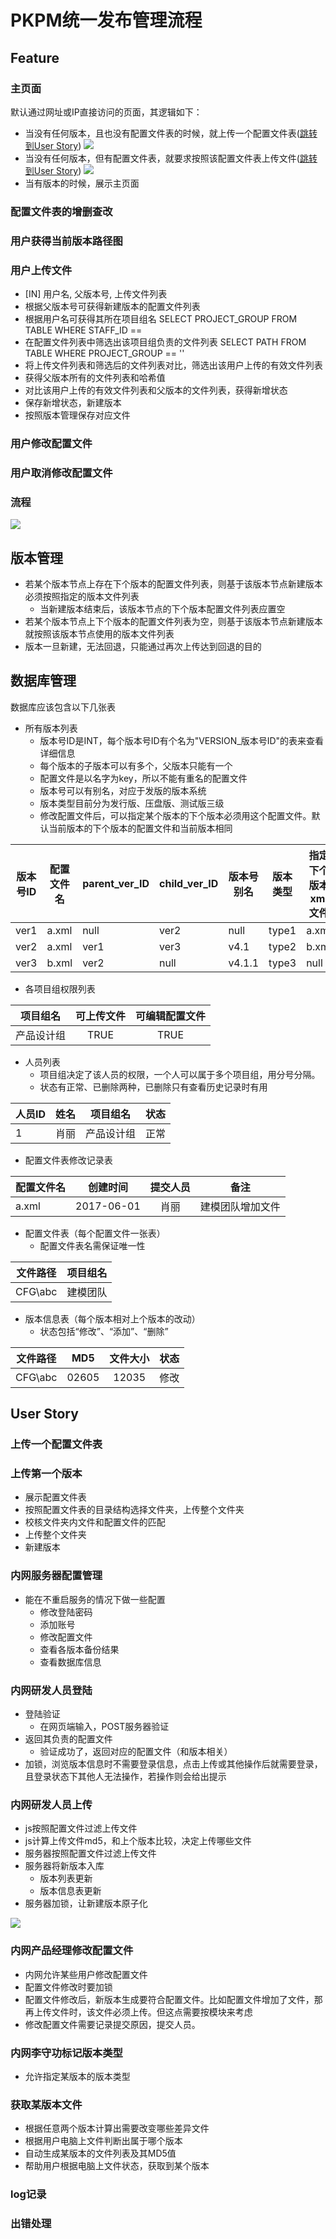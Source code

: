 # PKPM统一发布管理流程

## Feature

### 主页面

默认通过网址或IP直接访问的页面，其逻辑如下：

- 当没有任何版本，且也没有配置文件表的时候，就上传一个配置文件表([跳转到User Story](#上传一个配置文件表))
  ![](PKPM统一发布管理流程/当不存在任何版本也不存在配置文件表时上传一个配置文件表.png)
- 当没有任何版本，但有配置文件表，就要求按照该配置文件表上传文件([跳转到User Story](#上传第一个版本))
  ![](PKPM统一发布管理流程/当不存在任何版本但有配置文件时按配置文件上传版本.png)
- 当有版本的时候，展示主页面

### 配置文件表的增删查改

### 用户获得当前版本路径图

### 用户上传文件

- [IN] 用户名, 父版本号, 上传文件列表
- 根据父版本号可获得新建版本的配置文件列表
- 根据用户名可获得其所在项目组名 SELECT PROJECT_GROUP FROM TABLE WHERE STAFF_ID == 
- 在配置文件列表中筛选出该项目组负责的文件列表 SELECT PATH FROM TABLE WHERE PROJECT_GROUP == ''
- 将上传文件列表和筛选后的文件列表对比，筛选出该用户上传的有效文件列表
- 获得父版本所有的文件列表和哈希值
- 对比该用户上传的有效文件列表和父版本的文件列表，获得新增状态
- 保存新增状态，新建版本
- 按照版本管理保存对应文件

### 用户修改配置文件

### 用户取消修改配置文件

### 流程

![](PKPM统一发布管理流程/内网上传文件时序图.png)

## 版本管理

- 若某个版本节点上存在下个版本的配置文件列表，则基于该版本节点新建版本必须按照指定的版本文件列表
  - 当新建版本结束后，该版本节点的下个版本配置文件列表应置空
- 若某个版本节点上下个版本的配置文件列表为空，则基于该版本节点新建版本就按照该版本节点使用的版本文件列表
- 版本一旦新建，无法回退，只能通过再次上传达到回退的目的

## 数据库管理

数据库应该包含以下几张表

- 所有版本列表
  - 版本号ID是INT，每个版本号ID有个名为"VERSION_版本号ID"的表来查看详细信息
  - 每个版本的子版本可以有多个，父版本只能有一个
  - 配置文件是以名字为key，所以不能有重名的配置文件
  - 版本号可以有别名，对应于发版的版本系统
  - 版本类型目前分为发行版、压盘版、测试版三级
  - 修改配置文件后，可以指定某个版本的下个版本必须用这个配置文件。默认当前版本的下个版本的配置文件和当前版本相同

| 版本号ID | 配置文件名 | parent_ver_ID  | child_ver_ID |  版本号别名 |  版本类型 |  指定下个版本xml文件 |
|---------|-----------|---------------|------------|-------------|----------|---------------------|
|  ver1   |  a.xml    |   null       |     ver2     |  null      |  type1   |       a.xml         |
|  ver2   |  a.xml    |   ver1       |     ver3     |  v4.1      |  type2   |       b.xml         |
|  ver3   |  b.xml    |   ver2       |     null     |  v4.1.1    |  type3   |       null          |

- 各项目组权限列表

| 项目组名  | 可上传文件 | 可编辑配置文件 |
| -----    |  :---:    |  :---:        |
| 产品设计组|  TRUE     |    TRUE       |

- 人员列表
  - 项目组决定了该人员的权限，一个人可以属于多个项目组，用分号分隔。
  - 状态有正常、已删除两种，已删除只有查看历史记录时有用

| 人员ID | 姓名 | 项目组名 | 状态 |
| -----  |:---:|:--------:|:---:|
|  1     | 肖丽 |  产品设计组  | 正常 |

- 配置文件表修改记录表

| 配置文件名 | 创建时间 | 提交人员 | 备注 |
| -----   |:--------:|:--------:|:--------:|
|  a.xml  |  2017-06-01  | 肖丽   |建模团队增加文件 |

- 配置文件表（每个配置文件一张表）
  - 配置文件表名需保证唯一性

| 文件路径 | 项目组名 |
| -----   |:--------:|
|  CFG\abc | 建模团队 |

- 版本信息表（每个版本相对上个版本的改动）
  - 状态包括“修改”、“添加”、“删除”

| 文件路径 | MD5 | 文件大小 | 状态 |
| -----   |:----:|:------:|:----:|
|  CFG\abc| 02605 | 12035 | 修改 |


## User Story

### <a id="上传一个配置文件表">上传一个配置文件表</a>

### <a id="上传第一个版本">上传第一个版本</a>

- 展示配置文件表
- 按照配置文件表的目录结构选择文件夹，上传整个文件夹
- 校核文件夹内文件和配置文件的匹配
- 上传整个文件夹
- 新建版本

### 内网服务器配置管理

- 能在不重启服务的情况下做一些配置
  - 修改登陆密码
  - 添加账号
  - 修改配置文件
  - 查看各版本备份结果
  - 查看数据库信息

### 内网研发人员登陆

- 登陆验证
  - 在网页端输入，POST服务器验证
- 返回其负责的配置文件
  - 验证成功了，返回对应的配置文件（和版本相关）
- 加锁，浏览版本信息时不需要登录信息，点击上传或其他操作后就需要登录，且登录状态下其他人无法操作，若操作则会给出提示

### 内网研发人员上传

- js按照配置文件过滤上传文件
- js计算上传文件md5，和上个版本比较，决定上传哪些文件
- 服务器按照配置文件过滤上传文件
- 服务器将新版本入库
  - 版本列表更新
  - 版本信息表更新
- 服务器加锁，让新建版本原子化

![](PKPM统一发布管理流程/内网上传文件时序图.png)

### 内网产品经理修改配置文件

- 内网允许某些用户修改配置文件
- 配置文件修改时要加锁
- 配置文件修改后，新版本生成要符合配置文件。比如配置文件增加了文件，那再上传文件时，该文件必须上传。但这点需要按模块来考虑
- 修改配置文件需要记录提交原因，提交人员。

### 内网李守功标记版本类型

- 允许指定某版本的版本类型

### 获取某版本文件

- 根据任意两个版本计算出需要改变哪些差异文件
- 根据用户电脑上文件判断出属于哪个版本
- 自动生成某版本的文件列表及其MD5值
- 帮助用户根据电脑上文件状态，获取到某个版本

### log记录

### 出错处理

